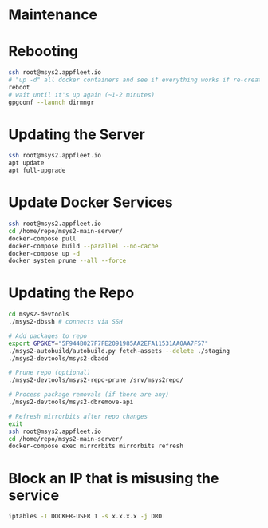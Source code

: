 # Maintenance

# Rebooting

```bash
ssh root@msys2.appfleet.io
# "up -d" all docker containers and see if everything works if re-created, to avoid changes there
reboot
# wait until it's up again (~1-2 minutes)
gpgconf --launch dirmngr
```

# Updating the Server

```bash
ssh root@msys2.appfleet.io
apt update
apt full-upgrade
```

# Update Docker Services

```bash
ssh root@msys2.appfleet.io
cd /home/repo/msys2-main-server/
docker-compose pull
docker-compose build --parallel --no-cache
docker-compose up -d
docker system prune --all --force
```

# Updating the Repo

```bash
cd msys2-devtools
./msys2-dbssh # connects via SSH

# Add packages to repo
export GPGKEY="5F944B027F7FE2091985AA2EFA11531AA0AA7F57"
./msys2-autobuild/autobuild.py fetch-assets --delete ./staging
./msys2-devtools/msys2-dbadd

# Prune repo (optional)
./msys2-devtools/msys2-repo-prune /srv/msys2repo/

# Process package removals (if there are any)
./msys2-devtools/msys2-dbremove-api

# Refresh mirrorbits after repo changes
exit
ssh root@msys2.appfleet.io
cd /home/repo/msys2-main-server/
docker-compose exec mirrorbits mirrorbits refresh
```

# Block an IP that is misusing the service

```bash
iptables -I DOCKER-USER 1 -s x.x.x.x -j DRO
```
